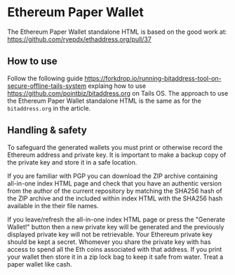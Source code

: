 # Ethereum Paper Wallet

The Ethereum Paper Wallet standalone HTML is based on the good work at: https://github.com/ryepdx/ethaddress.org/pull/37

## How to use

Follow the following guide https://forkdrop.io/running-bitaddress-tool-on-secure-offline-tails-system explaing how to use https://github.com/pointbiz/bitaddress.org on Tails OS. The approach to use the Ethereum Paper Wallet standalone HTML is the same as for the `bitaddress.org` in the article.

## Handling & safety

To safeguard the generated wallets you must print or otherwise record the Ethereum address and private key. It is important to make a backup copy of the private key and store it in a safe location.

If you are familiar with PGP you can download the ZIP archive containing all-in-one index HTML page and check that you have an authentic version from the author of the current repository by matching the SHA256 hash of the ZIP archive and the included within index HTML with the SHA256 hash available in the their file names.

If you leave/refresh the all-in-one index HTML page or press the "Generate Wallet!" button then a new private key will be generated and the previously displayed private key will not be retrievable. Your Ethereum private key should be kept a secret. Whomever you share the private key with has access to spend all the Eth coins associated with that address. If you print your wallet then store it in a zip lock bag to keep it safe from water. Treat a paper wallet like cash.
